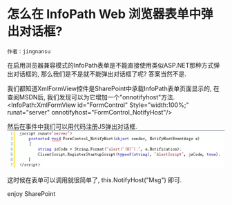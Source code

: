 # 怎么在 InfoPath Web 浏览器表单中弹出对话框?
	作者：jingnansu

在启用浏览器兼容模式的InfoPath表单是不能直接使用类似ASP.NET那种方式弹出对话框的, 那么我们是不是就不能弹出对话框了呢? 答案当然不是.

我们都知道XmlFormView控件是SharePoint中承载InfoPath表单页面显示的, 在查阅MSDN后, 我们发现可以为它增加一个"onnotifyhost"方法.      
<InfoPath:XmlFormView id="FormControl" Style="width:100%;" runat="server" onnotifyhost="FormControl_NotifyHost"/>

然后在事件中我们可以用代码注册JS弹出对话框.      
![](imgs/20150504.001.png)

这时候在表单可以调用就很简单了, this.NotifyHost("Msg") 即可.

enjoy SharePoint

